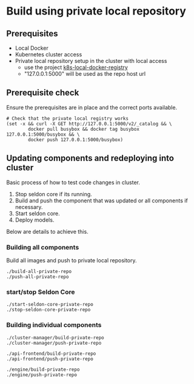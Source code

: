 # Build using private local repository

## Prerequisites

* Local Docker
* Kubernetes cluster access
* Private local repository setup in the cluster with local access
    * use the project [k8s-local-docker-registry](https://github.com/SeldonIO/k8s-local-docker-registry)
    * "127.0.0.1:5000" will be used as the repo host url

## Prerequisite check

Ensure the prerequisites are in place and the correct ports available.

```
# Check that the private local registry works
(set -x && curl -X GET http://127.0.0.1:5000/v2/_catalog && \
        docker pull busybox && docker tag busybox 127.0.0.1:5000/busybox && \
        docker push 127.0.0.1:5000/busybox)
```

## Updating components and redeploying into cluster

Basic process of how to test code changes in cluster.

1. Stop seldon core if its running.
1. Build and push the component that was updated or all components if necessary.
1. Start seldon core.
1. Deploy models.

Below are details to achieve this.

### Building all components

Build all images and push to private local repository.

```
./build-all-private-repo
./push-all-private-repo
```

### start/stop Seldon Core

```
./start-seldon-core-private-repo
./stop-seldon-core-private-repo
```

### Building individual components

```
./cluster-manager/build-private-repo
./cluster-manager/push-private-repo

./api-frontend/build-private-repo
./api-frontend/push-private-repo

./engine/build-private-repo
./engine/push-private-repo
```

